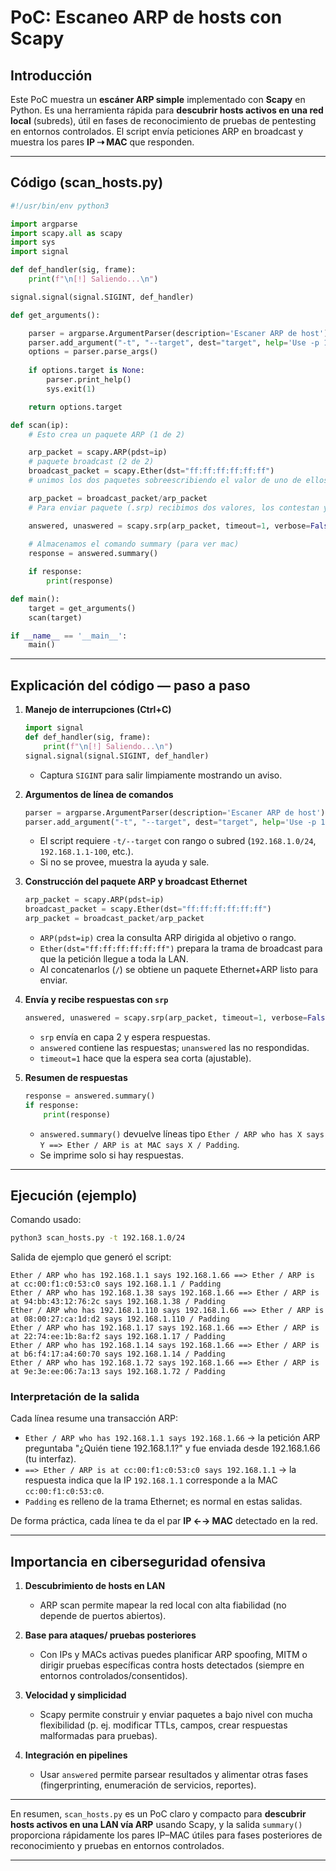 # PoC: Escaneo ARP de hosts con Scapy

## Introducción

Este PoC muestra un **escáner ARP simple** implementado con **Scapy** en Python. Es una herramienta rápida para **descubrir hosts activos en una red local** (subreds), útil en fases de reconocimiento de pruebas de pentesting en entornos controlados.
El script envía peticiones ARP en broadcast y muestra los pares **IP ⇢ MAC** que responden.

---

## Código (scan\_hosts.py)

```python
#!/usr/bin/env python3

import argparse
import scapy.all as scapy
import sys
import signal

def def_handler(sig, frame):
    print(f"\n[!] Saliendo...\n")

signal.signal(signal.SIGINT, def_handler)

def get_arguments():

    parser = argparse.ArgumentParser(description='Escaner ARP de host')
    parser.add_argument("-t", "--target", dest="target", help='Use -p 192.168.1.1-100 or nmap')
    options = parser.parse_args()
    
    if options.target is None:
        parser.print_help()
        sys.exit(1)

    return options.target

def scan(ip):
    # Esto crea un paquete ARP (1 de 2)

    arp_packet = scapy.ARP(pdst=ip) 
    # paquete broadcast (2 de 2)
    broadcast_packet = scapy.Ether(dst="ff:ff:ff:ff:ff:ff")
    # unimos los dos paquetes sobreescribiendo el valor de uno de ellos

    arp_packet = broadcast_packet/arp_packet
    # Para enviar paquete (.srp) recibimos dos valores, los contestan y los que no

    answered, unaswered = scapy.srp(arp_packet, timeout=1, verbose=False)
    
    # Almacenamos el comando summary (para ver mac)
    response = answered.summary()

    if response:
        print(response)

def main():
    target = get_arguments()
    scan(target)

if __name__ == '__main__':
    main()
```

---

## Explicación del código — paso a paso

1. **Manejo de interrupciones (Ctrl+C)**

   ```python
   import signal
   def def_handler(sig, frame):
       print(f"\n[!] Saliendo...\n")
   signal.signal(signal.SIGINT, def_handler)
   ```

   * Captura `SIGINT` para salir limpiamente mostrando un aviso.

2. **Argumentos de línea de comandos**

   ```python
   parser = argparse.ArgumentParser(description='Escaner ARP de host')
   parser.add_argument("-t", "--target", dest="target", help='Use -p 192.168.1.1-100 or nmap')
   ```

   * El script requiere `-t/--target` con rango o subred (`192.168.1.0/24`, `192.168.1.1-100`, etc.).
   * Si no se provee, muestra la ayuda y sale.

3. **Construcción del paquete ARP y broadcast Ethernet**

   ```python
   arp_packet = scapy.ARP(pdst=ip)
   broadcast_packet = scapy.Ether(dst="ff:ff:ff:ff:ff:ff")
   arp_packet = broadcast_packet/arp_packet
   ```

   * `ARP(pdst=ip)` crea la consulta ARP dirigida al objetivo o rango.
   * `Ether(dst="ff:ff:ff:ff:ff:ff")` prepara la trama de broadcast para que la petición llegue a toda la LAN.
   * Al concatenarlos (`/`) se obtiene un paquete Ethernet+ARP listo para enviar.

4. **Envía y recibe respuestas con `srp`**

   ```python
   answered, unaswered = scapy.srp(arp_packet, timeout=1, verbose=False)
   ```

   * `srp` envía en capa 2 y espera respuestas.
   * `answered` contiene las respuestas; `unanswered` las no respondidas.
   * `timeout=1` hace que la espera sea corta (ajustable).

5. **Resumen de respuestas**

   ```python
   response = answered.summary()
   if response:
       print(response)
   ```

   * `answered.summary()` devuelve líneas tipo `Ether / ARP who has X says Y ==> Ether / ARP is at MAC says X / Padding`.
   * Se imprime solo si hay respuestas.

---

## Ejecución (ejemplo)

Comando usado:

```bash
python3 scan_hosts.py -t 192.168.1.0/24
```

Salida de ejemplo que generó el script:

```
Ether / ARP who has 192.168.1.1 says 192.168.1.66 ==> Ether / ARP is at cc:00:f1:c0:53:c0 says 192.168.1.1 / Padding
Ether / ARP who has 192.168.1.38 says 192.168.1.66 ==> Ether / ARP is at 94:bb:43:12:76:2c says 192.168.1.38 / Padding
Ether / ARP who has 192.168.1.110 says 192.168.1.66 ==> Ether / ARP is at 08:00:27:ca:1d:d2 says 192.168.1.110 / Padding
Ether / ARP who has 192.168.1.17 says 192.168.1.66 ==> Ether / ARP is at 22:74:ee:1b:8a:f2 says 192.168.1.17 / Padding
Ether / ARP who has 192.168.1.14 says 192.168.1.66 ==> Ether / ARP is at b6:f4:17:a4:60:70 says 192.168.1.14 / Padding
Ether / ARP who has 192.168.1.72 says 192.168.1.66 ==> Ether / ARP is at 9e:3e:ee:06:7a:13 says 192.168.1.72 / Padding
```

### Interpretación de la salida

Cada línea resume una transacción ARP:

* `Ether / ARP who has 192.168.1.1 says 192.168.1.66` → la petición ARP preguntaba "¿Quién tiene 192.168.1.1?" y fue enviada desde 192.168.1.66 (tu interfaz).
* `==> Ether / ARP is at cc:00:f1:c0:53:c0 says 192.168.1.1` → la respuesta indica que la IP `192.168.1.1` corresponde a la MAC `cc:00:f1:c0:53:c0`.
* `Padding` es relleno de la trama Ethernet; es normal en estas salidas.

De forma práctica, cada línea te da el par **IP ←→ MAC** detectado en la red.

---

## Importancia en ciberseguridad ofensiva

1. **Descubrimiento de hosts en LAN**

   * ARP scan permite mapear la red local con alta fiabilidad (no depende de puertos abiertos).

2. **Base para ataques/ pruebas posteriores**

   * Con IPs y MACs activas puedes planificar ARP spoofing, MITM o dirigir pruebas específicas contra hosts detectados (siempre en entornos controlados/consentidos).

3. **Velocidad y simplicidad**

   * Scapy permite construir y enviar paquetes a bajo nivel con mucha flexibilidad (p. ej. modificar TTLs, campos, crear respuestas malformadas para pruebas).

4. **Integración en pipelines**

   * Usar `answered` permite parsear resultados y alimentar otras fases (fingerprinting, enumeración de servicios, reportes).

---

En resumen, `scan_hosts.py` es un PoC claro y compacto para **descubrir hosts activos en una LAN vía ARP** usando Scapy, y la salida `summary()` proporciona rápidamente los pares IP–MAC útiles para fases posteriores de reconocimiento y pruebas en entornos controlados.

---
